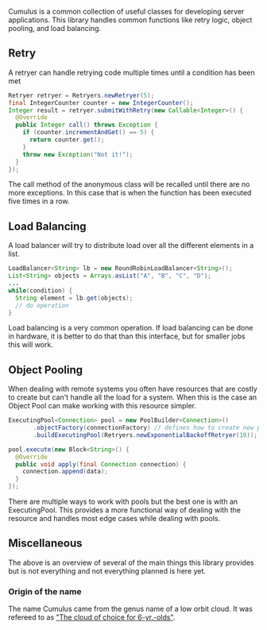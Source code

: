 Cumulus is a common collection of useful classes for developing server applications.  This library handles common
functions like retry logic, object pooling, and load balancing.

Retry
-----

A retryer can handle retrying code multiple times until a condition has been met

```java
Retryer retryer = Retryers.newRetryer(5);
final IntegerCounter counter = new IntegerCounter();
Integer result = retryer.submitWithRetry(new Callable<Integer>() {
  @Override
  public Integer call() throws Exception {
    if (counter.incrementAndGet() == 5) {
      return counter.get();
    }
    throw new Exception("Not it!");
  }
});
```

The call method of the anonymous class will be recalled until there are no more exceptions.  In this case that is when the function has been executed five times in a row.

Load Balancing
--------------

A load balancer will try to distribute load over all the different elements in a list.

```java
LoadBalancer<String> lb = new RoundRobinLoadBalancer<String>();
List<String> objects = Arrays.asList("A", "B", "C", "D");
...
while(condition) {
  String element = lb.get(objects);
  // do operation
}
```

Load balancing is a very common operation.  If load balancing can be done in hardware, it is better to do that than this interface, but for smaller jobs this will work.

Object Pooling
--------------

When dealing with remote systems you often have resources that are costly to create but can't handle all the load for a system.  When this is the case an Object Pool can make working with this resource simpler.

```java
ExecutingPool<Connection> pool = new PoolBuilder<Connection>()
       .objectFactory(connectionFactory) // defines how to create new pooled entities
       .buildExecutingPool(Retryers.newExponentialBackoffRetryer(10));

pool.execute(new Block<String>() {
  @Override
  public void apply(final Connection connection) {
    connection.append(data);
  }
});
```

There are multiple ways to work with pools but the best one is with an ExecutingPool.  This provides a more functional way of dealing with the resource and handles most edge cases while dealing with pools.


## Miscellaneous

The above is an overview of several of the main things this library provides but is not everything and not everything planned is here yet.

### Origin of the name

The name Cumulus came from the genus name of a low orbit cloud.  It was refereed to as ["The cloud of choice for 6-yr.-olds"](http://nenes.eas.gatech.edu/Cloud/Clouds.pdf).